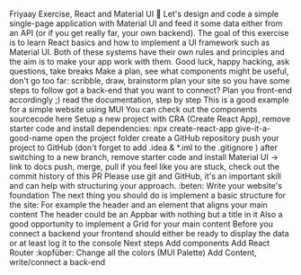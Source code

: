 Friyaay Exercise, React and Material UI :tada:
Let's design and code a simple single-page application with Material UI and feed it some data either from an API (or if you get really far, your own backend). The goal of this exercise is to learn React basics and how to implement a UI framework such as Material UI. Both of these systems have their own rules and principles and the aim is to make your app work with them.
Good luck, happy hacking, ask questions, take breaks
Make a plan, see what components might be useful, don't go too far:
scribble, draw, brainstorm
plan your site so you have some steps to follow
got a back-end that you want to connect? Plan you front-end accordingly ;)
read the documentation, step by step
This is a good example for a simple website using MUI
You can check out the components sourcecode here
Setup a new project with CRA (Create React App), remove starter code and install dependencies:
npx create-react-app give-it-a-good-name
 open the project folder
create a GitHub repository
push your project to GitHub (don't forget to add .idea & *.iml to the .gitignore )
after switching to a new branch, remove starter code and
install Material UI -> link to docs
push, merge, pull
if you feel like you are stuck, check out the commit history of this PR
Please use git and GitHub, it's an important skill and can help with structuring your approach. :beten:
Write your website's foundation
The next thing you should do is implement a basic structure for the site:
For example the header and an element that aligns your main content
The header could be an Appbar with nothing but a title in it
Also a good opportunity to implement a Grid for your main content
Before you connect a backend your frontend should either be ready to display the data or at least log it to the console
Next steps
Add components
Add React Router :kopfüber:
Change all the colors (MUI Palette)
Add Content, write/connect a back-end